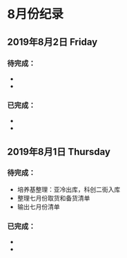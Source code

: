 # 8月份纪录

## 2019年8月2日 Friday
### 待完成：
- 
- 
### 已完成：
- 
- 

## 2019年8月1日 Thursday
### 待完成：
- 培养基整理：亚冷出库，科创二街入库
- 整理七月份取货和备货清单
- 输出七月份清单
### 已完成：
- 
- 
